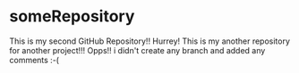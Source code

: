 # someRepository
This is my second GitHub Repository!!
Hurrey! This is my another repository for another project!!! Opps!! i didn't create any branch and added any comments :-(
